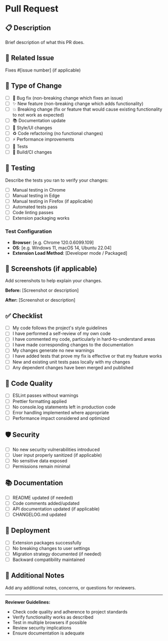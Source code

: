 # Pull Request

## 📋 **Description**
Brief description of what this PR does.

## 🔗 **Related Issue**
Fixes #[issue number] (if applicable)

## 🎯 **Type of Change**
- [ ] 🐛 Bug fix (non-breaking change which fixes an issue)
- [ ] ✨ New feature (non-breaking change which adds functionality)
- [ ] 💥 Breaking change (fix or feature that would cause existing functionality to not work as expected)
- [ ] 📚 Documentation update
- [ ] 🎨 Style/UI changes
- [ ] ♻️ Code refactoring (no functional changes)
- [ ] ⚡ Performance improvements
- [ ] 🧪 Tests
- [ ] 🔧 Build/CI changes

## 🧪 **Testing**
Describe the tests you ran to verify your changes:
- [ ] Manual testing in Chrome
- [ ] Manual testing in Edge
- [ ] Manual testing in Firefox (if applicable)
- [ ] Automated tests pass
- [ ] Code linting passes
- [ ] Extension packaging works

### **Test Configuration**
- **Browser**: [e.g. Chrome 120.0.6099.109]
- **OS**: [e.g. Windows 11, macOS 14, Ubuntu 22.04]
- **Extension Load Method**: [Developer mode / Packaged]

## 📸 **Screenshots** (if applicable)
Add screenshots to help explain your changes.

**Before:**
[Screenshot or description]

**After:**
[Screenshot or description]

## ✅ **Checklist**
- [ ] My code follows the project's style guidelines
- [ ] I have performed a self-review of my own code
- [ ] I have commented my code, particularly in hard-to-understand areas
- [ ] I have made corresponding changes to the documentation
- [ ] My changes generate no new warnings
- [ ] I have added tests that prove my fix is effective or that my feature works
- [ ] New and existing unit tests pass locally with my changes
- [ ] Any dependent changes have been merged and published

## 🔧 **Code Quality**
- [ ] ESLint passes without warnings
- [ ] Prettier formatting applied
- [ ] No console.log statements left in production code
- [ ] Error handling implemented where appropriate
- [ ] Performance impact considered and optimized

## 🛡️ **Security**
- [ ] No new security vulnerabilities introduced
- [ ] User input properly sanitized (if applicable)
- [ ] No sensitive data exposed
- [ ] Permissions remain minimal

## 📚 **Documentation**
- [ ] README updated (if needed)
- [ ] Code comments added/updated
- [ ] API documentation updated (if applicable)
- [ ] CHANGELOG.md updated

## 🚀 **Deployment**
- [ ] Extension packages successfully
- [ ] No breaking changes to user settings
- [ ] Migration strategy documented (if needed)
- [ ] Backward compatibility maintained

## 💬 **Additional Notes**
Add any additional notes, concerns, or questions for reviewers.

---

**Reviewer Guidelines:**
- Check code quality and adherence to project standards
- Verify functionality works as described
- Test in multiple browsers if possible
- Review security implications
- Ensure documentation is adequate
